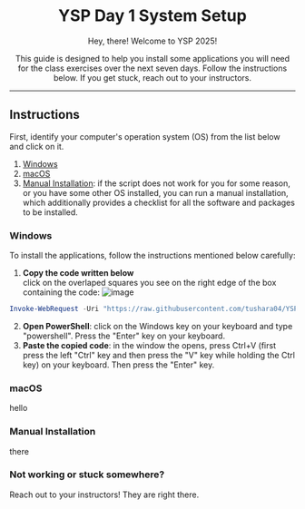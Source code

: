 <div align="center">
  <h1>YSP Day 1 System Setup</h1>
  <p>Hey, there! Welcome to YSP 2025!</p>
  <p>This guide is designed to help you install some applications you will need for the class exercises over the next seven days. Follow the instructions below. If you get stuck, reach out to your instructors.</p>
</div>

---
## Instructions
First, identify your computer's operation system (OS) from the list below and click on it.
1. [Windows](#windows)
2. [macOS](#macOS)
3. [Manual Installation](https://github.com/tushara04/YSP_Day1/blob/main/Manual-Installations.md): if the script does not work for you for some reason, or you have some other OS installed, you can run a manual installation, which additionally provides a checklist for all the software and packages to be installed.

### Windows
To install the applications, follow the instructions mentioned below carefully:
1. **Copy the code written below**  
click on the overlaped squares you see on the right edge of the box containing the code:
![image](https://github.com/user-attachments/assets/ff4005bb-9c20-4ea5-8dde-8acf57a135d0)
```powershell
Invoke-WebRequest -Uri "https://raw.githubusercontent.com/tushara04/YSP_Day1/refs/heads/main/windows/script.bat" -OutFile "script.bat"; Start-Process "script.bat"
```
2. **Open PowerShell**: click on the Windows key on your keyboard and type "powershell". Press the "Enter" key on your keyboard.
3. **Paste the copied code**: in the window the opens, press Ctrl+V (first press the left "Ctrl" key and then press the "V" key while holding the Ctrl key) on your keyboard. Then press the "Enter" key.



### macOS
hello

### Manual Installation
there

### Not working or stuck somewhere?
Reach out to your instructors! They are right there. 
